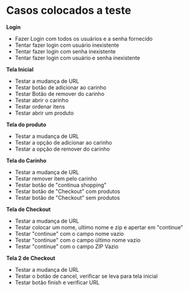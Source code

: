 # Casos colocados a teste

  **Login**
 - Fazer Login com todos os usuários e a senha fornecido
 - Tentar fazer login com usuário inexistente  
 - Tentar fazer login com senha inexistente
 - Tentar fazer login com usuário e senha inexistente

  **Tela Inicial**

  - Testar a mudança de URL
  - Testar botão de adicionar ao carinho
  - Testar Botão de remover do carinho
  - Testar abrir o carinho
  - Testar ordenar itens
  - Testar abrir um produto

   **Tela do produto**
   
  - Testar a mudança de URL
  - Testar a opção de adicionar ao carinho
  - Testar a opção de remover do carinho

  **Tela do Carinho**

  - Testar a mudança de URL
  - Testar remover item pelo carinho
  - Testar botão de "continua shopping"
  - Testar botão de "Checkout" com produtos
  - Testar botão de "Checkout" sem produtos

  **Tela de Checkout**

  - Testar a mudança de URL
  - Testar colocar um nome, ultimo nome e zip e apertar em "continue"
  - Testar "continue" com o campo nome vazio
  - Testar "continue" com o campo último nome vazio
  - Testar "continue" com o campo ZIP Vazio
  
   **Tela 2 de Checkout**

  - Testar a mudança de URL
  - Testar o botão de cancel, verificar se leva para tela inicial
  - Testar botão finish  e verificar URL

